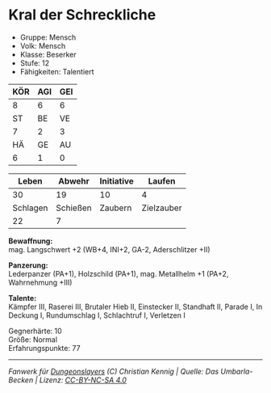 # Kral der Schreckliche  
- Gruppe: Mensch  
- Volk: Mensch  
- Klasse: Beserker  
- Stufe: 12  
- Fähigkeiten: Talentiert  


| KÖR | AGI | GEI |  
| --- | --- | --- |  
| 8   | 6   | 6   |
| ST  | BE  | VE  |  
| 7   | 2   | 3   |
| HÄ  | GE  | AU  |  
| 6   | 1   | 0   |


| Leben    | Abwehr   | Initiative | Laufen     |
| -------- | -------- | ---------- | ---------- |
| 30       | 19       | 10         | 4          |
| Schlagen | Schießen | Zaubern    | Zielzauber |
| 22       | 7        |            |            |

**Bewaffnung:**  
mag. Langschwert +2 (WB+4, INI+2, GA-2, Aderschlitzer +II)

**Panzerung:**  
Lederpanzer (PA+1), Holzschild (PA+1), mag. Metallhelm +1 (PA+2, Wahrnehmung +III)

**Talente:**  
Kämpfer III, Raserei III, Brutaler Hieb II, Einstecker II, Standhaft II, Parade I, In Deckung I, Rundumschlag I, Schlachtruf I, Verletzen I

Gegnerhärte: 10  
Größe: Normal  
Erfahrungspunkte: 77  



___
*Fanwerk für [Dungeonslayers](https://www.dungeonslayers.net/) (C) Christian Kennig | Quelle: Das Umbarla-Becken | Lizenz: [CC-BY-NC-SA 4.0](https://creativecommons.org/licenses/by-nc-sa/4.0/deed.de)*